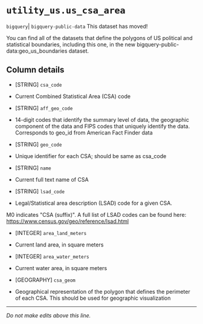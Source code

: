# `utility_us.us_csa_area`
`bigquery`| `bigquery-public-data`
This dataset has moved!

You can find all of the datasets that define the polygons of US political and statistical boundaries, including this one, in the new bigquery-public-data:geo_us_boundaries dataset.

## Column details
* [STRING]    `csa_code`
 - Current Combined Statistical Area (CSA) code
* [STRING]    `aff_geo_code`
 - 14-digit codes that identify the summary level of data, the geographic component of the data and FIPS codes that uniquely identify the data. Corresponds to geo_id from American Fact Finder data
* [STRING]    `geo_code`
 - Unique identifier for each CSA; should be same as csa_code
* [STRING]    `name`
 - Current full text name of CSA
* [STRING]    `lsad_code`
 - Legal/Statistical area description (LSAD) code for a given CSA.

M0 indicates "CSA (suffix)".  A full list of LSAD codes can be found here: https://www.census.gov/geo/reference/lsad.html
* [INTEGER]   `area_land_meters`
 - Current land area, in square meters
* [INTEGER]   `area_water_meters`
 - Current water area, in square meters
* [GEOGRAPHY] `csa_geom`
 - Geographical representation of the polygon that defines the perimeter of each CSA. This should be used for geographic visualization

-------------------------------------------------------------------------------
*Do not make edits above this line.*
